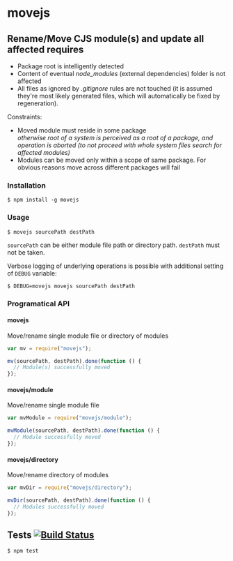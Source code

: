 # movejs

## Rename/Move CJS module(s) and update all affected requires

- Package root is intelligently detected
- Content of eventual _node_modules_ (external dependencies) folder is not affected
- All files as ignored by _.gitignore_ rules are not touched (it is assumed they're most likely generated files, which will automatically be fixed by regeneration).

Constraints:

- Moved module must reside in some package  
  _otherwise root of a system is perceived as a root of a package,
  and operation is aborted (to not proceed with whole system files search for affected modules)_
- Modules can be moved only within a scope of same package.
  For obvious reasons move across different packages will fail

### Installation

    $ npm install -g movejs

### Usage

    $ movejs sourcePath destPath

`sourcePath` can be either module file path or directory path. `destPath` must not be taken.

Verbose logging of underlying operations is possible with additional setting of `DEBUG` variable:

    $ DEBUG=movejs movejs sourcePath destPath

### Programatical API

#### movejs

Move/rename single module file or directory of modules

```javascript
var mv = require("movejs");

mv(sourcePath, destPath).done(function () {
  // Module(s) successfully moved
});
```

#### movejs/module

Move/rename single module file

```javascript
var mvModule = require("movejs/module");

mvModule(sourcePath, destPath).done(function () {
  // Module successfully moved
});
```

#### movejs/directory

Move/rename directory of modules

```javascript
var mvDir = require("movejs/directory");

mvDir(sourcePath, destPath).done(function () {
  // Modules successfully moved
});
```

## Tests [![Build Status](https://travis-ci.org/medikoo/movejs.svg)](https://travis-ci.org/medikoo/movejs)

    $ npm test
